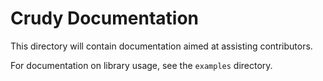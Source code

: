 # Crudy Documentation

This directory will contain documentation aimed at assisting contributors.

For documentation on library usage, see the `examples` directory.